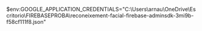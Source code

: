 $env:GOOGLE_APPLICATION_CREDENTIALS="C:\Users\arnau\OneDrive\Escritorio\FIREBASEPROBA\reconeixement-facial-firebase-adminsdk-3mi9b-f58cf111f8.json"